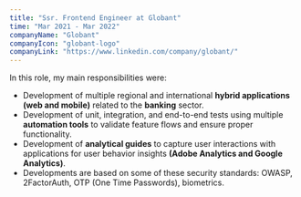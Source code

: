 ```yaml
---
title: "Ssr. Frontend Engineer at Globant"
time: "Mar 2021 - Mar 2022"
companyName: "Globant"
companyIcon: "globant-logo"
companyLink: "https://www.linkedin.com/company/globant/"
---
```

In this role, my main responsibilities were:
* Development of multiple regional and international **hybrid applications (web and mobile)** related to the **banking** sector.
* Development of unit, integration, and end-to-end tests using multiple **automation tools** to validate feature flows and ensure proper functionality.
* Development of **analytical guides** to capture user interactions with applications for user behavior insights **(Adobe Analytics and Google Analytics)**.
* Developments are based on some of these security standards: OWASP, 2FactorAuth, OTP (One Time Passwords), biometrics.
